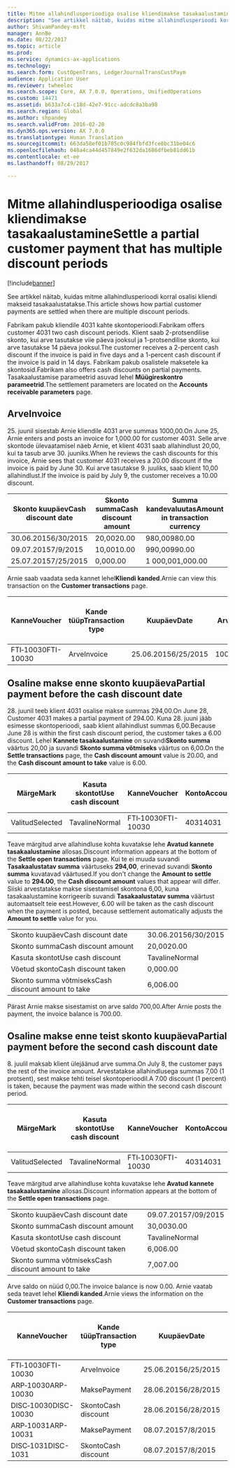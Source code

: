 ```yaml
---
title: Mitme allahindlusperioodiga osalise kliendimakse tasakaalustamine
description: "See artikkel näitab, kuidas mitme allahindlusperioodi korral osalisi kliendi makseid tasakaalustatakse."
author: ShivamPandey-msft
manager: AnnBe
ms.date: 08/22/2017
ms.topic: article
ms.prod: 
ms.service: dynamics-ax-applications
ms.technology: 
ms.search.form: CustOpenTrans, LedgerJournalTransCustPaym
audience: Application User
ms.reviewer: twheeloc
ms.search.scope: Core, AX 7.0.0, Operations, UnifiedOperations
ms.custom: 14471
ms.assetid: b633a7c4-c18d-42e7-91cc-adcdc8a3ba98
ms.search.region: Global
ms.author: shpandey
ms.search.validFrom: 2016-02-28
ms.dyn365.ops.version: AX 7.0.0
ms.translationtype: Human Translation
ms.sourcegitcommit: 663da58ef01b705c0c984fbfd3fce8bc31be04c6
ms.openlocfilehash: 048a4ca44d457849e2f632da1686dfbeb81dd61b
ms.contentlocale: et-ee
ms.lasthandoff: 08/29/2017

---
```


# <a name="settle-a-partial-customer-payment-that-has-multiple-discount-periods"></a><span data-ttu-id="75b70-103">Mitme allahindlusperioodiga osalise kliendimakse tasakaalustamine</span><span class="sxs-lookup"><span data-stu-id="75b70-103">Settle a partial customer payment that has multiple discount periods</span></span>

[!include[banner](../includes/banner.md)]


<span data-ttu-id="75b70-104">See artikkel näitab, kuidas mitme allahindlusperioodi korral osalisi kliendi makseid tasakaalustatakse.</span><span class="sxs-lookup"><span data-stu-id="75b70-104">This article shows how partial customer payments are settled when there are multiple discount periods.</span></span>

<span data-ttu-id="75b70-105">Fabrikam pakub kliendile 4031 kahte skontoperioodi.</span><span class="sxs-lookup"><span data-stu-id="75b70-105">Fabrikam offers customer 4031 two cash discount periods.</span></span> <span data-ttu-id="75b70-106">Klient saab 2-protsendilise skonto, kui arve tasutakse viie päeva jooksul ja 1-protsendilise skonto, kui arve tasutakse 14 päeva jooksul.</span><span class="sxs-lookup"><span data-stu-id="75b70-106">The customer receives a 2-percent cash discount if the invoice is paid in five days and a 1-percent cash discount if the invoice is paid in 14 days.</span></span> <span data-ttu-id="75b70-107">Fabrikam pakub osalistele maksetele ka skontosid.</span><span class="sxs-lookup"><span data-stu-id="75b70-107">Fabrikam also offers cash discounts on partial payments.</span></span> <span data-ttu-id="75b70-108">Tasakaalustamise parameetrid asuvad lehel **Müügireskontro parameetrid**.</span><span class="sxs-lookup"><span data-stu-id="75b70-108">The settlement parameters are located on the **Accounts receivable parameters** page.</span></span>

## <a name="invoice"></a><span data-ttu-id="75b70-109">Arve</span><span class="sxs-lookup"><span data-stu-id="75b70-109">Invoice</span></span>
<span data-ttu-id="75b70-110">25. juunil sisestab Arnie kliendile 4031 arve summas 1000,00.</span><span class="sxs-lookup"><span data-stu-id="75b70-110">On June 25, Arnie enters and posts an invoice for 1,000.00 for customer 4031.</span></span> <span data-ttu-id="75b70-111">Selle arve skontode ülevaatamisel näeb Arnie, et klient 4031 saab allahindlust 20,00, kui ta tasub arve 30. juuniks.</span><span class="sxs-lookup"><span data-stu-id="75b70-111">When he reviews the cash discounts for this invoice, Arnie sees that customer 4031 receives a 20.00 discount if the invoice is paid by June 30.</span></span> <span data-ttu-id="75b70-112">Kui arve tasutakse 9. juuliks, saab klient 10,00 allahindlust.</span><span class="sxs-lookup"><span data-stu-id="75b70-112">If the invoice is paid by July 9, the customer receives a 10.00 discount.</span></span>

| <span data-ttu-id="75b70-113">Skonto kuupäev</span><span class="sxs-lookup"><span data-stu-id="75b70-113">Cash discount date</span></span> | <span data-ttu-id="75b70-114">Skonto summa</span><span class="sxs-lookup"><span data-stu-id="75b70-114">Cash discount amount</span></span> | <span data-ttu-id="75b70-115">Summa kandevaluutas</span><span class="sxs-lookup"><span data-stu-id="75b70-115">Amount in transaction currency</span></span> |
|--------------------|----------------------|--------------------------------|
| <span data-ttu-id="75b70-116">30.06.2015</span><span class="sxs-lookup"><span data-stu-id="75b70-116">6/30/2015</span></span>          | <span data-ttu-id="75b70-117">20,00</span><span class="sxs-lookup"><span data-stu-id="75b70-117">20.00</span></span>                | <span data-ttu-id="75b70-118">980,00</span><span class="sxs-lookup"><span data-stu-id="75b70-118">980.00</span></span>                         |
| <span data-ttu-id="75b70-119">09.07.2015</span><span class="sxs-lookup"><span data-stu-id="75b70-119">7/9/2015</span></span>           | <span data-ttu-id="75b70-120">10,00</span><span class="sxs-lookup"><span data-stu-id="75b70-120">10.00</span></span>                | <span data-ttu-id="75b70-121">990,00</span><span class="sxs-lookup"><span data-stu-id="75b70-121">990.00</span></span>                         |
| <span data-ttu-id="75b70-122">25.07.2015</span><span class="sxs-lookup"><span data-stu-id="75b70-122">7/25/2015</span></span>          | <span data-ttu-id="75b70-123">0,00</span><span class="sxs-lookup"><span data-stu-id="75b70-123">0.00</span></span>                 | <span data-ttu-id="75b70-124">1 000,00</span><span class="sxs-lookup"><span data-stu-id="75b70-124">1,000.00</span></span>                       |

<span data-ttu-id="75b70-125">Arnie saab vaadata seda kannet lehel**Kliendi kanded**.</span><span class="sxs-lookup"><span data-stu-id="75b70-125">Arnie can view this transaction on the **Customer transactions** page.</span></span>

| <span data-ttu-id="75b70-126">Kanne</span><span class="sxs-lookup"><span data-stu-id="75b70-126">Voucher</span></span>   | <span data-ttu-id="75b70-127">Kande tüüp</span><span class="sxs-lookup"><span data-stu-id="75b70-127">Transaction type</span></span> | <span data-ttu-id="75b70-128">Kuupäev</span><span class="sxs-lookup"><span data-stu-id="75b70-128">Date</span></span>      | <span data-ttu-id="75b70-129">Arve</span><span class="sxs-lookup"><span data-stu-id="75b70-129">Invoice</span></span> | <span data-ttu-id="75b70-130">Deebeti summa kande valuutas</span><span class="sxs-lookup"><span data-stu-id="75b70-130">Amount in transaction currency debit</span></span> | <span data-ttu-id="75b70-131">Kreediti summa kande valuutas</span><span class="sxs-lookup"><span data-stu-id="75b70-131">Amount in transaction currency credit</span></span> | <span data-ttu-id="75b70-132">Saldo</span><span class="sxs-lookup"><span data-stu-id="75b70-132">Balance</span></span>  | <span data-ttu-id="75b70-133">Valuuta</span><span class="sxs-lookup"><span data-stu-id="75b70-133">Currency</span></span> |
|-----------|------------------|-----------|---------|--------------------------------------|---------------------------------------|----------|----------|
| <span data-ttu-id="75b70-134">FTI‑10030</span><span class="sxs-lookup"><span data-stu-id="75b70-134">FTI-10030</span></span> | <span data-ttu-id="75b70-135">Arve</span><span class="sxs-lookup"><span data-stu-id="75b70-135">Invoice</span></span>          | <span data-ttu-id="75b70-136">25.06.2015</span><span class="sxs-lookup"><span data-stu-id="75b70-136">6/25/2015</span></span> | <span data-ttu-id="75b70-137">10030</span><span class="sxs-lookup"><span data-stu-id="75b70-137">10030</span></span>   | <span data-ttu-id="75b70-138">1 000,00</span><span class="sxs-lookup"><span data-stu-id="75b70-138">1,000.00</span></span>                             |                                       | <span data-ttu-id="75b70-139">1 000,00</span><span class="sxs-lookup"><span data-stu-id="75b70-139">1,000.00</span></span> | <span data-ttu-id="75b70-140">USA dollar</span><span class="sxs-lookup"><span data-stu-id="75b70-140">USD</span></span>      |

## <a name="partial-payment-before-the-cash-discount-date"></a><span data-ttu-id="75b70-141">Osaline makse enne skonto kuupäeva</span><span class="sxs-lookup"><span data-stu-id="75b70-141">Partial payment before the cash discount date</span></span>
<span data-ttu-id="75b70-142">28. juunil teeb klient 4031 osalise makse summas 294,00.</span><span class="sxs-lookup"><span data-stu-id="75b70-142">On June 28, Customer 4031 makes a partial payment of 294.00.</span></span> <span data-ttu-id="75b70-143">Kuna 28. juuni jääb esimesse skontoperioodi, saab klient allahindlust summas 6,00.</span><span class="sxs-lookup"><span data-stu-id="75b70-143">Because June 28 is within the first cash discount period, the customer takes a 6.00 discount.</span></span> <span data-ttu-id="75b70-144">Lehel **Kannete tasakaalustamine** on suvandi**Skonto summa** väärtus 20,00 ja suvandi **Skonto summa võtmiseks** väärtus on 6,00.</span><span class="sxs-lookup"><span data-stu-id="75b70-144">On the **Settle transactions** page, the **Cash discount amount** value is 20.00, and the **Cash discount amount to take** value is 6.00.</span></span>

| <span data-ttu-id="75b70-145">Märge</span><span class="sxs-lookup"><span data-stu-id="75b70-145">Mark</span></span>     | <span data-ttu-id="75b70-146">Kasuta skontot</span><span class="sxs-lookup"><span data-stu-id="75b70-146">Use cash discount</span></span> | <span data-ttu-id="75b70-147">Kanne</span><span class="sxs-lookup"><span data-stu-id="75b70-147">Voucher</span></span>   | <span data-ttu-id="75b70-148">Konto</span><span class="sxs-lookup"><span data-stu-id="75b70-148">Account</span></span> | <span data-ttu-id="75b70-149">Kuupäev</span><span class="sxs-lookup"><span data-stu-id="75b70-149">Date</span></span>      | <span data-ttu-id="75b70-150">Tähtaeg</span><span class="sxs-lookup"><span data-stu-id="75b70-150">Due date</span></span>  | <span data-ttu-id="75b70-151">Arve</span><span class="sxs-lookup"><span data-stu-id="75b70-151">Invoice</span></span> | <span data-ttu-id="75b70-152">Summa kandevaluutas</span><span class="sxs-lookup"><span data-stu-id="75b70-152">Amount in transaction currency</span></span> | <span data-ttu-id="75b70-153">Valuuta</span><span class="sxs-lookup"><span data-stu-id="75b70-153">Currency</span></span> | <span data-ttu-id="75b70-154">Tasakaalustatav summa</span><span class="sxs-lookup"><span data-stu-id="75b70-154">Amount to settle</span></span> |
|----------|-------------------|-----------|---------|-----------|-----------|---------|--------------------------------|----------|------------------|
| <span data-ttu-id="75b70-155">Valitud</span><span class="sxs-lookup"><span data-stu-id="75b70-155">Selected</span></span> | <span data-ttu-id="75b70-156">Tavaline</span><span class="sxs-lookup"><span data-stu-id="75b70-156">Normal</span></span>            | <span data-ttu-id="75b70-157">FTI‑10030</span><span class="sxs-lookup"><span data-stu-id="75b70-157">FTI-10030</span></span> | <span data-ttu-id="75b70-158">4031</span><span class="sxs-lookup"><span data-stu-id="75b70-158">4031</span></span>    | <span data-ttu-id="75b70-159">25.06.2015</span><span class="sxs-lookup"><span data-stu-id="75b70-159">6/25/2015</span></span> | <span data-ttu-id="75b70-160">25.07.2015</span><span class="sxs-lookup"><span data-stu-id="75b70-160">7/25/2015</span></span> | <span data-ttu-id="75b70-161">10030</span><span class="sxs-lookup"><span data-stu-id="75b70-161">10030</span></span>   | <span data-ttu-id="75b70-162">1 000,00</span><span class="sxs-lookup"><span data-stu-id="75b70-162">1,000.00</span></span>                       | <span data-ttu-id="75b70-163">USA dollar</span><span class="sxs-lookup"><span data-stu-id="75b70-163">USD</span></span>      | <span data-ttu-id="75b70-164">294,00</span><span class="sxs-lookup"><span data-stu-id="75b70-164">294.00</span></span>           |

<span data-ttu-id="75b70-165">Teave märgitud arve allahindluse kohta kuvatakse lehe **Avatud kannete tasakaalustamine** allosas.</span><span class="sxs-lookup"><span data-stu-id="75b70-165">Discount information appears at the bottom of the **Settle open transactions** page.</span></span> <span data-ttu-id="75b70-166">Kui te ei muuda suvandi **Tasakaalustatav summa** väärtuseks **294,00**, erinevad suvandi **Skonto summa** kuvatavad väärtused.</span><span class="sxs-lookup"><span data-stu-id="75b70-166">If you don't change the **Amount to settle** value to **294.00**, the **Cash discount amount** values that appear will differ.</span></span> <span data-ttu-id="75b70-167">Siiski arvestatakse makse sisestamisel skontona 6,00, kuna tasakaalustamine korrigeerib suvandi **Tasakaalustatav summa** väärtust automaatselt teie eest.</span><span class="sxs-lookup"><span data-stu-id="75b70-167">However, 6.00 will be taken as the cash discount when the payment is posted, because settlement automatically adjusts the **Amount to settle** value for you.</span></span>

|                              |           |
|------------------------------|-----------|
| <span data-ttu-id="75b70-168">Skonto kuupäev</span><span class="sxs-lookup"><span data-stu-id="75b70-168">Cash discount date</span></span>           | <span data-ttu-id="75b70-169">30.06.2015</span><span class="sxs-lookup"><span data-stu-id="75b70-169">6/30/2015</span></span> |
| <span data-ttu-id="75b70-170">Skonto summa</span><span class="sxs-lookup"><span data-stu-id="75b70-170">Cash discount amount</span></span>         | <span data-ttu-id="75b70-171">20,00</span><span class="sxs-lookup"><span data-stu-id="75b70-171">20.00</span></span>     |
| <span data-ttu-id="75b70-172">Kasuta skontot</span><span class="sxs-lookup"><span data-stu-id="75b70-172">Use cash discount</span></span>            | <span data-ttu-id="75b70-173">Tavaline</span><span class="sxs-lookup"><span data-stu-id="75b70-173">Normal</span></span>    |
| <span data-ttu-id="75b70-174">Võetud skonto</span><span class="sxs-lookup"><span data-stu-id="75b70-174">Cash discount taken</span></span>          | <span data-ttu-id="75b70-175">0,00</span><span class="sxs-lookup"><span data-stu-id="75b70-175">0.00</span></span>      |
| <span data-ttu-id="75b70-176">Skonto summa võtmiseks</span><span class="sxs-lookup"><span data-stu-id="75b70-176">Cash discount amount to take</span></span> | <span data-ttu-id="75b70-177">6,00</span><span class="sxs-lookup"><span data-stu-id="75b70-177">6.00</span></span>      |

<span data-ttu-id="75b70-178">Pärast Arnie makse sisestamist on arve saldo 700,00.</span><span class="sxs-lookup"><span data-stu-id="75b70-178">After Arnie posts the payment, the invoice balance is 700.00.</span></span>

## <a name="partial-payment-before-the-second-cash-discount-date"></a><span data-ttu-id="75b70-179">Osaline makse enne teist skonto kuupäeva</span><span class="sxs-lookup"><span data-stu-id="75b70-179">Partial payment before the second cash discount date</span></span>
<span data-ttu-id="75b70-180">8. juulil maksab klient ülejäänud arve summa.</span><span class="sxs-lookup"><span data-stu-id="75b70-180">On July 8, the customer pays the rest of the invoice amount.</span></span> <span data-ttu-id="75b70-181">Arvestatakse allahindlusega summas 7,00 (1 protsent), sest makse tehti teisel skontoperioodil.</span><span class="sxs-lookup"><span data-stu-id="75b70-181">A 7.00 discount (1 percent) is taken, because the payment was made within the second cash discount period.</span></span>

| <span data-ttu-id="75b70-182">Märge</span><span class="sxs-lookup"><span data-stu-id="75b70-182">Mark</span></span>     | <span data-ttu-id="75b70-183">Kasuta skontot</span><span class="sxs-lookup"><span data-stu-id="75b70-183">Use cash discount</span></span> | <span data-ttu-id="75b70-184">Kanne</span><span class="sxs-lookup"><span data-stu-id="75b70-184">Voucher</span></span>   | <span data-ttu-id="75b70-185">Konto</span><span class="sxs-lookup"><span data-stu-id="75b70-185">Account</span></span> | <span data-ttu-id="75b70-186">Kuupäev</span><span class="sxs-lookup"><span data-stu-id="75b70-186">Date</span></span>      | <span data-ttu-id="75b70-187">Tähtaeg</span><span class="sxs-lookup"><span data-stu-id="75b70-187">Due date</span></span>  | <span data-ttu-id="75b70-188">Arve</span><span class="sxs-lookup"><span data-stu-id="75b70-188">Invoice</span></span> | <span data-ttu-id="75b70-189">Deebeti summa kande valuutas</span><span class="sxs-lookup"><span data-stu-id="75b70-189">Amount in transaction currency debit</span></span> | <span data-ttu-id="75b70-190">Kreediti summa kande valuutas</span><span class="sxs-lookup"><span data-stu-id="75b70-190">Amount in transaction currency credit</span></span> | <span data-ttu-id="75b70-191">Valuuta</span><span class="sxs-lookup"><span data-stu-id="75b70-191">Currency</span></span> | <span data-ttu-id="75b70-192">Tasakaalustatav summa</span><span class="sxs-lookup"><span data-stu-id="75b70-192">Amount to settle</span></span> |
|----------|-------------------|-----------|---------|-----------|-----------|---------|--------------------------------------|---------------------------------------|----------|------------------|
| <span data-ttu-id="75b70-193">Valitud</span><span class="sxs-lookup"><span data-stu-id="75b70-193">Selected</span></span> | <span data-ttu-id="75b70-194">Tavaline</span><span class="sxs-lookup"><span data-stu-id="75b70-194">Normal</span></span>            | <span data-ttu-id="75b70-195">FTI‑10030</span><span class="sxs-lookup"><span data-stu-id="75b70-195">FTI-10030</span></span> | <span data-ttu-id="75b70-196">4031</span><span class="sxs-lookup"><span data-stu-id="75b70-196">4031</span></span>    | <span data-ttu-id="75b70-197">25.06.2015</span><span class="sxs-lookup"><span data-stu-id="75b70-197">6/25/2015</span></span> | <span data-ttu-id="75b70-198">25.07.2015</span><span class="sxs-lookup"><span data-stu-id="75b70-198">7/25/2015</span></span> | <span data-ttu-id="75b70-199">10030</span><span class="sxs-lookup"><span data-stu-id="75b70-199">10030</span></span>   | <span data-ttu-id="75b70-200">700,00</span><span class="sxs-lookup"><span data-stu-id="75b70-200">700.00</span></span>                               |                                       | <span data-ttu-id="75b70-201">USA dollar</span><span class="sxs-lookup"><span data-stu-id="75b70-201">USD</span></span>      | <span data-ttu-id="75b70-202">693,00</span><span class="sxs-lookup"><span data-stu-id="75b70-202">693.00</span></span>           |

<span data-ttu-id="75b70-203">Teave märgitud arve allahindluse kohta kuvatakse lehe **Avatud kannete tasakaalustamine** allosas.</span><span class="sxs-lookup"><span data-stu-id="75b70-203">Discount information appears at the bottom of the **Settle open transactions** page.</span></span>

|                              |           |
|------------------------------|-----------|
| <span data-ttu-id="75b70-204">Skonto kuupäev</span><span class="sxs-lookup"><span data-stu-id="75b70-204">Cash discount date</span></span>           | <span data-ttu-id="75b70-205">09.07.2015</span><span class="sxs-lookup"><span data-stu-id="75b70-205">7/09/2015</span></span> |
| <span data-ttu-id="75b70-206">Skonto summa</span><span class="sxs-lookup"><span data-stu-id="75b70-206">Cash discount amount</span></span>         | <span data-ttu-id="75b70-207">30,00</span><span class="sxs-lookup"><span data-stu-id="75b70-207">30.00</span></span>     |
| <span data-ttu-id="75b70-208">Kasuta skontot</span><span class="sxs-lookup"><span data-stu-id="75b70-208">Use cash discount</span></span>            | <span data-ttu-id="75b70-209">Tavaline</span><span class="sxs-lookup"><span data-stu-id="75b70-209">Normal</span></span>    |
| <span data-ttu-id="75b70-210">Võetud skonto</span><span class="sxs-lookup"><span data-stu-id="75b70-210">Cash discount taken</span></span>          | <span data-ttu-id="75b70-211">6,00</span><span class="sxs-lookup"><span data-stu-id="75b70-211">6.00</span></span>      |
| <span data-ttu-id="75b70-212">Skonto summa võtmiseks</span><span class="sxs-lookup"><span data-stu-id="75b70-212">Cash discount amount to take</span></span> | <span data-ttu-id="75b70-213">7,00</span><span class="sxs-lookup"><span data-stu-id="75b70-213">7.00</span></span>      |

<span data-ttu-id="75b70-214">Arve saldo on nüüd 0,00.</span><span class="sxs-lookup"><span data-stu-id="75b70-214">The invoice balance is now 0.00.</span></span> <span data-ttu-id="75b70-215">Arnie vaatab seda teavet lehel **Kliendi kanded**.</span><span class="sxs-lookup"><span data-stu-id="75b70-215">Arnie views the information on the **Customer transactions** page.</span></span>

| <span data-ttu-id="75b70-216">Kanne</span><span class="sxs-lookup"><span data-stu-id="75b70-216">Voucher</span></span>    | <span data-ttu-id="75b70-217">Kande tüüp</span><span class="sxs-lookup"><span data-stu-id="75b70-217">Transaction type</span></span> | <span data-ttu-id="75b70-218">Kuupäev</span><span class="sxs-lookup"><span data-stu-id="75b70-218">Date</span></span>      | <span data-ttu-id="75b70-219">Arve</span><span class="sxs-lookup"><span data-stu-id="75b70-219">Invoice</span></span> | <span data-ttu-id="75b70-220">Deebeti summa kande valuutas</span><span class="sxs-lookup"><span data-stu-id="75b70-220">Amount in transaction currency debit</span></span> | <span data-ttu-id="75b70-221">Kreediti summa kande valuutas</span><span class="sxs-lookup"><span data-stu-id="75b70-221">Amount in transaction currency credit</span></span> | <span data-ttu-id="75b70-222">Saldo</span><span class="sxs-lookup"><span data-stu-id="75b70-222">Balance</span></span> | <span data-ttu-id="75b70-223">Valuuta</span><span class="sxs-lookup"><span data-stu-id="75b70-223">Currency</span></span> |
|------------|------------------|-----------|---------|--------------------------------------|---------------------------------------|---------|----------|
| <span data-ttu-id="75b70-224">FTI‑10030</span><span class="sxs-lookup"><span data-stu-id="75b70-224">FTI-10030</span></span>  | <span data-ttu-id="75b70-225">Arve</span><span class="sxs-lookup"><span data-stu-id="75b70-225">Invoice</span></span>          | <span data-ttu-id="75b70-226">25.06.2015</span><span class="sxs-lookup"><span data-stu-id="75b70-226">6/25/2015</span></span> | <span data-ttu-id="75b70-227">10030</span><span class="sxs-lookup"><span data-stu-id="75b70-227">10030</span></span>   | <span data-ttu-id="75b70-228">1 000,00</span><span class="sxs-lookup"><span data-stu-id="75b70-228">1,000.00</span></span>                             |                                       | <span data-ttu-id="75b70-229">0,00</span><span class="sxs-lookup"><span data-stu-id="75b70-229">0.00</span></span>    | <span data-ttu-id="75b70-230">USA dollar</span><span class="sxs-lookup"><span data-stu-id="75b70-230">USD</span></span>      |
| <span data-ttu-id="75b70-231">ARP‑10030</span><span class="sxs-lookup"><span data-stu-id="75b70-231">ARP-10030</span></span>  |  <span data-ttu-id="75b70-232">Makse</span><span class="sxs-lookup"><span data-stu-id="75b70-232">Payment</span></span>         | <span data-ttu-id="75b70-233">28.06.2015</span><span class="sxs-lookup"><span data-stu-id="75b70-233">6/28/2015</span></span> |         |                                      | <span data-ttu-id="75b70-234">294,00</span><span class="sxs-lookup"><span data-stu-id="75b70-234">294.00</span></span>                                | <span data-ttu-id="75b70-235">0,00</span><span class="sxs-lookup"><span data-stu-id="75b70-235">0.00</span></span>    | <span data-ttu-id="75b70-236">USA dollar</span><span class="sxs-lookup"><span data-stu-id="75b70-236">USD</span></span>      |
| <span data-ttu-id="75b70-237">DISC‑10030</span><span class="sxs-lookup"><span data-stu-id="75b70-237">DISC-10030</span></span> |  <span data-ttu-id="75b70-238">Skonto</span><span class="sxs-lookup"><span data-stu-id="75b70-238">Cash discount</span></span>   | <span data-ttu-id="75b70-239">28.06.2015</span><span class="sxs-lookup"><span data-stu-id="75b70-239">6/28/2015</span></span> |         |                                      | <span data-ttu-id="75b70-240">6,00</span><span class="sxs-lookup"><span data-stu-id="75b70-240">6.00</span></span>                                  | <span data-ttu-id="75b70-241">0,00</span><span class="sxs-lookup"><span data-stu-id="75b70-241">0.00</span></span>    | <span data-ttu-id="75b70-242">USA dollar</span><span class="sxs-lookup"><span data-stu-id="75b70-242">USD</span></span>      |
| <span data-ttu-id="75b70-243">ARP‑10031</span><span class="sxs-lookup"><span data-stu-id="75b70-243">ARP-10031</span></span>  |  <span data-ttu-id="75b70-244">Makse</span><span class="sxs-lookup"><span data-stu-id="75b70-244">Payment</span></span>         | <span data-ttu-id="75b70-245">08.07.2015</span><span class="sxs-lookup"><span data-stu-id="75b70-245">7/8/2015</span></span>  |         |                                      | <span data-ttu-id="75b70-246">693,00</span><span class="sxs-lookup"><span data-stu-id="75b70-246">693.00</span></span>                                | <span data-ttu-id="75b70-247">0,00</span><span class="sxs-lookup"><span data-stu-id="75b70-247">0.00</span></span>    | <span data-ttu-id="75b70-248">USA dollar</span><span class="sxs-lookup"><span data-stu-id="75b70-248">USD</span></span>      |
| <span data-ttu-id="75b70-249">DISC‑1031</span><span class="sxs-lookup"><span data-stu-id="75b70-249">DISC-1031</span></span>  |  <span data-ttu-id="75b70-250">Skonto</span><span class="sxs-lookup"><span data-stu-id="75b70-250">Cash discount</span></span>   | <span data-ttu-id="75b70-251">08.07.2015</span><span class="sxs-lookup"><span data-stu-id="75b70-251">7/8/2015</span></span>  |         |                                      | <span data-ttu-id="75b70-252">7,00</span><span class="sxs-lookup"><span data-stu-id="75b70-252">7.00</span></span>                                  | <span data-ttu-id="75b70-253">0,00</span><span class="sxs-lookup"><span data-stu-id="75b70-253">0.00</span></span>    | <span data-ttu-id="75b70-254">USA dollar</span><span class="sxs-lookup"><span data-stu-id="75b70-254">USD</span></span>      |






